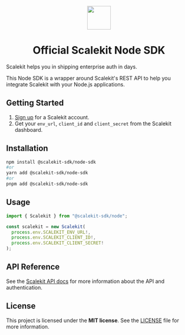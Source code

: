 <p align="center">
  <a href="https://scalekit.com" target="_blank" rel="noopener noreferrer">
    <picture>
      <img src="https://assets-global.website-files.com/65b87d98fa638289e10b8f61/65c269053d86c92e0cf91db5_scalekit-logo.svg" height="64">
    </picture>
  </a>
  <br />
</p>
<h1 align="center">
  Official Scalekit Node SDK
</h1>

Scalekit helps you in shipping enterprise auth in days.

This Node SDK is a wrapper around Scalekit's REST API to help you integrate Scalekit with your Node.js applications.

## Getting Started

1. [Sign up](https://scalekit.com) for a Scalekit account.
2. Get your ```env_url```, ```client_id``` and ```client_secret``` from the Scalekit dashboard.

## Installation

```sh
npm install @scalekit-sdk/node-sdk
#or
yarn add @scalekit-sdk/node-sdk
#or
pnpm add @scalekit-sdk/node-sdk
```

## Usage

```javascript
import { Scalekit } from "@scalekit-sdk/node";

const scalekit = new Scalekit(
  process.env.SCALEKIT_ENV_URL!,
  process.env.SCALEKIT_CLIENT_ID!,
  process.env.SCALEKIT_CLIENT_SECRET!
);
```

## API Reference
See the [Scalekit API docs](https://docs.scalekit.com) for more information about the API and authentication.

## License
This project is licensed under the **MIT license**.
See the [LICENSE](LICENSE) file for more information.